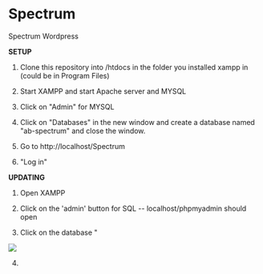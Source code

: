 # Spectrum
Spectrum Wordpress

**SETUP**

1. Clone this repository into /htdocs in the folder you installed xampp in (could be in Program Files)

2. Start XAMPP and start Apache server and MYSQL

3. Click on "Admin" for MYSQL

4. Click on "Databases" in the new window and create a database named "ab-spectrum" and close the window.

5. Go to http://localhost/Spectrum

6. "Log in"

**UPDATING**

1. Open XAMPP

2. Click on the 'admin' button for SQL -- localhost/phpmyadmin should open

3. Click on the database "

![](http://imgur.com/H6KpBwI)

4. 


